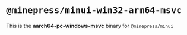 # `@minepress/minui-win32-arm64-msvc`

This is the **aarch64-pc-windows-msvc** binary for `@minepress/minui`
